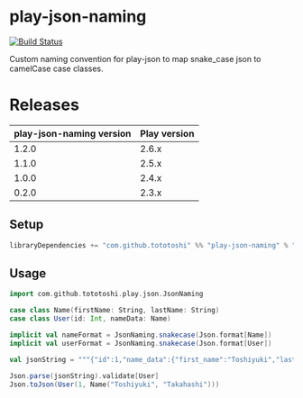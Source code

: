 # play-json-naming

[![Build Status](https://travis-ci.org/tototoshi/play-json-naming.png)](https://travis-ci.org/tototoshi/play-json-naming)


Custom naming convention for play-json to map snake_case json to camelCase case classes.

# Releases

| play-json-naming version | Play version     |
|--------------------------|------------------|
| 1.2.0                    | 2.6.x            |
| 1.1.0                    | 2.5.x            |
| 1.0.0                    | 2.4.x            |
| 0.2.0                    | 2.3.x            |

## Setup

```scala
libraryDependencies += "com.github.tototoshi" %% "play-json-naming" % "1.2.0"
```

## Usage

```scala
import com.github.tototoshi.play.json.JsonNaming

case class Name(firstName: String, lastName: String)
case class User(id: Int, nameData: Name)

implicit val nameFormat = JsonNaming.snakecase(Json.format[Name])
implicit val userFormat = JsonNaming.snakecase(Json.format[User])

val jsonString = """{"id":1,"name_data":{"first_name":"Toshiyuki","last_name":"Takahashi"}}"""

Json.parse(jsonString).validate[User]
Json.toJson(User(1, Name("Toshiyuki", "Takahashi")))
```
